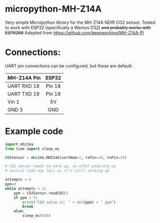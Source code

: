 # micropython-MH-Z14A
Very simple Micropython library for the MH-Z14A NDIR CO2 sensor. 
Tested to work with ESP32 (specifically a Wemos D32) ~~and probably works with ESP8266~~
Adapted from https://github.com/keepworking/MH-Z14A-PI

# Connections:
UART pin connections can be configured, but these are default:

|  MH-Z14A Pin    |  ESP32   |
| --------------- |:--------:|
|  UART RXD 18    | Pin 18   |
|  UART TXD 19    | Pin 19   |
|     Vin 1       |   5V     |
|     GND 3       |   GND    |

# Example code
```python
import mhz14a
from time import sleep_ms

CO2Sensor = mhz14a.MHZ14A(uartNum=1, rxPin=18, txPin=19)

# CO2 sensor needs to warm up, so after powering up
# initial read may fail as it's still warming up

attempts = 0
ppm=0
while attempts < 3:
    ppm = CO2Sensor.readCO2()
    if ppm > 0:
        print("CO2 value is: " + str(ppm) + " ppm")
        break
    else:
        sleep_ms(500)
     
